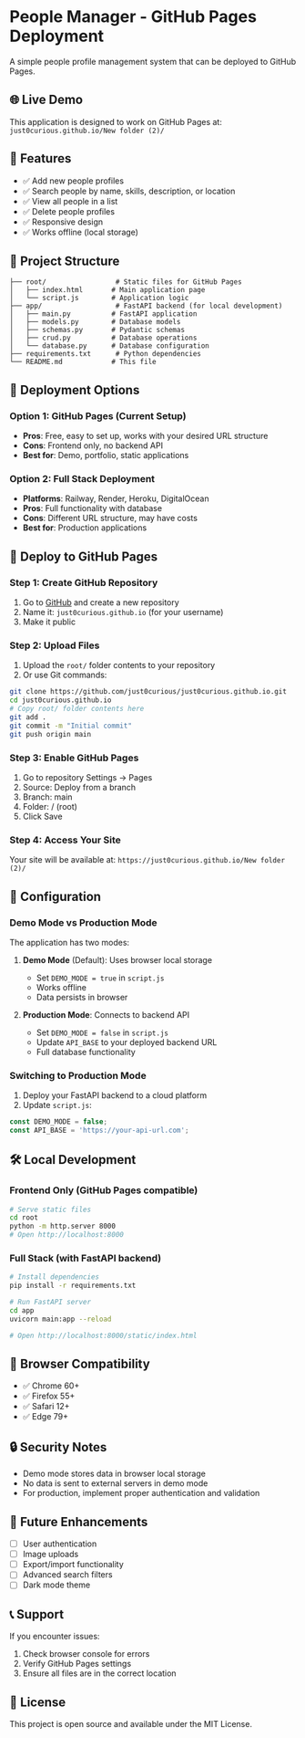 # People Manager - GitHub Pages Deployment

A simple people profile management system that can be deployed to GitHub Pages.

## 🌐 Live Demo

This application is designed to work on GitHub Pages at: `just0curious.github.io/New folder (2)/`

## 🚀 Features

- ✅ Add new people profiles
- ✅ Search people by name, skills, description, or location
- ✅ View all people in a list
- ✅ Delete people profiles
- ✅ Responsive design
- ✅ Works offline (local storage)

## 📁 Project Structure

```
├── root/                 # Static files for GitHub Pages
│   ├── index.html       # Main application page
│   └── script.js        # Application logic
├── app/                  # FastAPI backend (for local development)
│   ├── main.py          # FastAPI application
│   ├── models.py        # Database models
│   ├── schemas.py       # Pydantic schemas
│   ├── crud.py          # Database operations
│   └── database.py      # Database configuration
├── requirements.txt      # Python dependencies
└── README.md            # This file
```

## 🎯 Deployment Options

### Option 1: GitHub Pages (Current Setup)
- **Pros**: Free, easy to set up, works with your desired URL structure
- **Cons**: Frontend only, no backend API
- **Best for**: Demo, portfolio, static applications

### Option 2: Full Stack Deployment
- **Platforms**: Railway, Render, Heroku, DigitalOcean
- **Pros**: Full functionality with database
- **Cons**: Different URL structure, may have costs
- **Best for**: Production applications

## 🚀 Deploy to GitHub Pages

### Step 1: Create GitHub Repository
1. Go to [GitHub](https://github.com) and create a new repository
2. Name it: `just0curious.github.io` (for your username)
3. Make it public

### Step 2: Upload Files
1. Upload the `root/` folder contents to your repository
2. Or use Git commands:
```bash
git clone https://github.com/just0curious/just0curious.github.io.git
cd just0curious.github.io
# Copy root/ folder contents here
git add .
git commit -m "Initial commit"
git push origin main
```

### Step 3: Enable GitHub Pages
1. Go to repository Settings → Pages
2. Source: Deploy from a branch
3. Branch: main
4. Folder: / (root)
5. Click Save

### Step 4: Access Your Site
Your site will be available at: `https://just0curious.github.io/New folder (2)/`

## 🔧 Configuration

### Demo Mode vs Production Mode
The application has two modes:

1. **Demo Mode** (Default): Uses browser local storage
   - Set `DEMO_MODE = true` in `script.js`
   - Works offline
   - Data persists in browser

2. **Production Mode**: Connects to backend API
   - Set `DEMO_MODE = false` in `script.js`
   - Update `API_BASE` to your deployed backend URL
   - Full database functionality

### Switching to Production Mode
1. Deploy your FastAPI backend to a cloud platform
2. Update `script.js`:
```javascript
const DEMO_MODE = false;
const API_BASE = 'https://your-api-url.com';
```

## 🛠️ Local Development

### Frontend Only (GitHub Pages compatible)
```bash
# Serve static files
cd root
python -m http.server 8000
# Open http://localhost:8000
```

### Full Stack (with FastAPI backend)
```bash
# Install dependencies
pip install -r requirements.txt

# Run FastAPI server
cd app
uvicorn main:app --reload

# Open http://localhost:8000/static/index.html
```

## 📱 Browser Compatibility

- ✅ Chrome 60+
- ✅ Firefox 55+
- ✅ Safari 12+
- ✅ Edge 79+

## 🔒 Security Notes

- Demo mode stores data in browser local storage
- No data is sent to external servers in demo mode
- For production, implement proper authentication and validation

## 🚀 Future Enhancements

- [ ] User authentication
- [ ] Image uploads
- [ ] Export/import functionality
- [ ] Advanced search filters
- [ ] Dark mode theme

## 📞 Support

If you encounter issues:
1. Check browser console for errors
2. Verify GitHub Pages settings
3. Ensure all files are in the correct location

## 📄 License

This project is open source and available under the MIT License.
